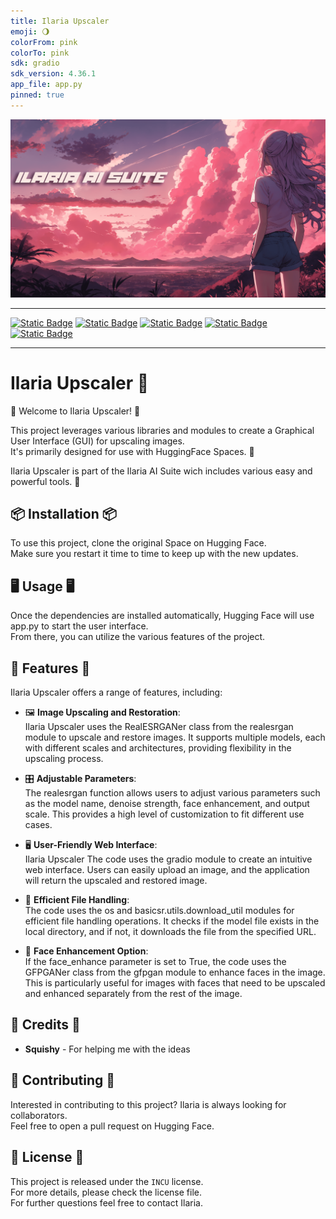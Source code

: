 ```yaml
---
title: Ilaria Upscaler
emoji: 🌖
colorFrom: pink
colorTo: pink
sdk: gradio
sdk_version: 4.36.1
app_file: app.py
pinned: true
---
```


![Ilaria AI Suite](./ilariaaisuite.png)
***
[![Static Badge](https://img.shields.io/badge/%F0%9F%A4%97%20Hugging%20Face-Space-s?labelColor=YELLOW&color=FFEA00)](https://huggingface.co/spaces/TheStinger/Ilaria_Upscaler) [![Static Badge](https://img.shields.io/badge/%F0%9F%A4%97%20HF%20Space-Duplication-s?labelColor=YELLOW&color=FFEA00)](https://huggingface.co/spaces/TheStinger/Ilaria_Upscaler?duplicate=true) [![Static Badge](https://img.shields.io/badge/GitHub-Source%20Code-s?logo=GitHub)](https://github.com/TheStingerX/Ilaria-Upscaler) [![Static Badge](https://img.shields.io/badge/AI%20Hub-Discord%20Server-s?logo=Discord&color=%09%237289da)](https://discord.gg/aihub) [![Static Badge](https://img.shields.io/badge/Ko--Fi-s?logo=Ko-Fi&label=Support%20me%20on&labelColor=434b57&color=FF5E5B)](https://ko-fi.com/ilariaowo)
***
<p align="center">
  <h1>Ilaria Upscaler 💖</h1>
</p>

🎉 Welcome to Ilaria Upscaler! 🎉  
  
This project leverages various libraries and modules to create a Graphical User Interface (GUI) for upscaling images.  
It's primarily designed for use with HuggingFace Spaces. 🤗   

Ilaria Upscaler is part of the Ilaria AI Suite wich includes various easy and powerful tools. 💖

## 📦 Installation 📦

To use this project, clone the original Space on Hugging Face.  
Make sure you restart it time to time to keep up with the new updates.

## 🖥️ Usage 🖥️

Once the dependencies are installed automatically, Hugging Face will use app.py to start the user interface.  
From there, you can utilize the various features of the project.

## 🌟 Features 🌟

Ilaria Upscaler offers a range of features, including:

- 🖼️ **Image Upscaling and Restoration**:  
Ilaria Upscaler uses the RealESRGANer class from the realesrgan module to upscale and restore images.
It supports multiple models, each with different scales and architectures, providing flexibility in the upscaling process.

- 🎛️ **Adjustable Parameters**:  
The realesrgan function allows users to adjust various parameters such as the model name, denoise strength, face enhancement, and output scale.
This provides a high level of customization to fit different use cases.

- 🖥️ **User-Friendly Web Interface**:  
Ilaria Upscaler The code uses the gradio module to create an intuitive web interface.
Users can easily upload an image, and the application will return the upscaled and restored image.

- 📂 **Efficient File Handling**:  
The code uses the os and basicsr.utils.download_util modules for efficient file handling operations.
It checks if the model file exists in the local directory, and if not, it downloads the file from the specified URL.

- 👩 **Face Enhancement Option**:  
If the face_enhance parameter is set to True, the code uses the GFPGANer class from the gfpgan module to enhance faces in the image.  
This is particularly useful for images with faces that need to be upscaled and enhanced separately from the rest of the image.

## 🙏 Credits 🙏

- **Squishy** - For helping me with the ideas

## 🤝 Contributing 🤝

Interested in contributing to this project? Ilaria is always looking for collaborators.  
Feel free to open a pull request on Hugging Face.

## 📄 License 📄

This project is released under the `INCU` license.  
For more details, please check the license file.  
For further questions feel free to contact Ilaria.